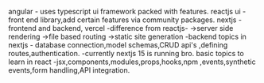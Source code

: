 angular    - uses typescript ui framework packed with features.
reactjs ui - front end library,add certain features via community packages.
nextjs     - frontend and backend, vercel 
            -difference from reactjs-
            ->server side rendering
            ->file based routing
            ->static site generation
            -backend topics in nextjs - database connection,model schemas,CRUD api's ,defining routes,authentication.
            -currently nextjs 15 is running bro.
basic topics to learn in react -jsx,components,modules,props,hooks,npm ,events,synthetic events,form handling,API integration.